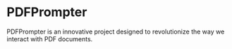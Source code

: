 # PDFPrompter
PDFPrompter is an innovative project designed to revolutionize the way we interact with PDF documents.
